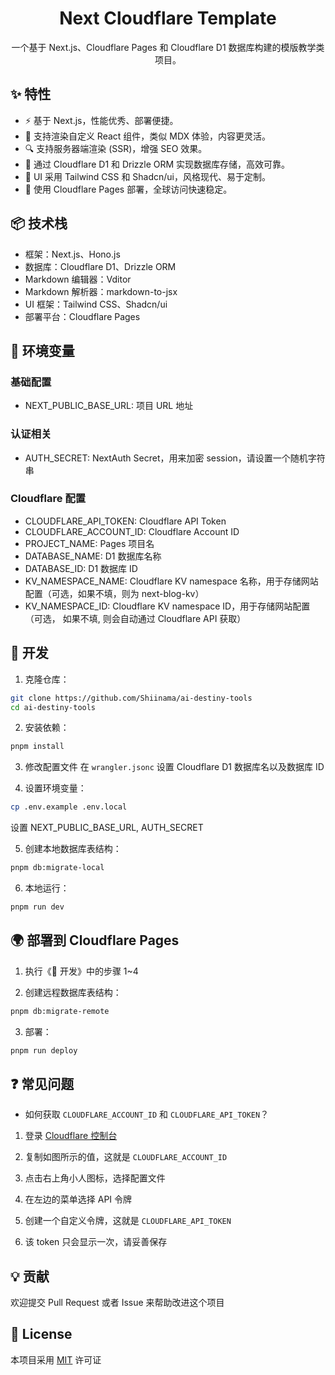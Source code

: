 <p align="center">
  <h1 align="center">Next Cloudflare Template</h1>
</p>

<p align="center">
  一个基于 Next.js、Cloudflare Pages 和 Cloudflare D1 数据库构建的模版教学类项目。
</p>

## ✨ 特性

- ⚡️ 基于 Next.js，性能优秀、部署便捷。
- 🎯 支持渲染自定义 React 组件，类似 MDX 体验，内容更灵活。
- 🔍 支持服务器端渲染 (SSR)，增强 SEO 效果。
- 💾 通过 Cloudflare D1 和 Drizzle ORM 实现数据库存储，高效可靠。
- 🎨 UI 采用 Tailwind CSS 和 Shadcn/ui，风格现代、易于定制。
- 🚀 使用 Cloudflare Pages 部署，全球访问快速稳定。

## 📦 技术栈

- 框架：Next.js、Hono.js
- 数据库：Cloudflare D1、Drizzle ORM
- Markdown 编辑器：Vditor
- Markdown 解析器：markdown-to-jsx
- UI 框架：Tailwind CSS、Shadcn/ui
- 部署平台：Cloudflare Pages

## 🔑 环境变量

### 基础配置

- NEXT_PUBLIC_BASE_URL: 项目 URL 地址

### 认证相关

- AUTH_SECRET: NextAuth Secret，用来加密 session，请设置一个随机字符串

### Cloudflare 配置

- CLOUDFLARE_API_TOKEN: Cloudflare API Token
- CLOUDFLARE_ACCOUNT_ID: Cloudflare Account ID
- PROJECT_NAME: Pages 项目名
- DATABASE_NAME: D1 数据库名称
- DATABASE_ID: D1 数据库 ID
- KV_NAMESPACE_NAME: Cloudflare KV namespace 名称，用于存储网站配置（可选，如果不填，则为 next-blog-kv）
- KV_NAMESPACE_ID: Cloudflare KV namespace ID，用于存储网站配置 （可选， 如果不填, 则会自动通过 Cloudflare API 获取）

## 🚧 开发

1. 克隆仓库：

```bash
git clone https://github.com/Shiinama/ai-destiny-tools
cd ai-destiny-tools
```

2. 安装依赖：

```bash
pnpm install
```

3. 修改配置文件
   在 `wrangler.jsonc` 设置 Cloudflare D1 数据库名以及数据库 ID

4. 设置环境变量：

```bash
cp .env.example .env.local
```

设置 NEXT_PUBLIC_BASE_URL, AUTH_SECRET

5. 创建本地数据库表结构：

```bash
pnpm db:migrate-local
```

6. 本地运行：

```bash
pnpm run dev
```

## 🌍 部署到 Cloudflare Pages

1. 执行《🚧 开发》中的步骤 1~4

2. 创建远程数据库表结构：

```bash
pnpm db:migrate-remote
```

3. 部署：

```bash
pnpm run deploy
```

## ❓ 常见问题

- 如何获取 `CLOUDFLARE_ACCOUNT_ID` 和 `CLOUDFLARE_API_TOKEN`？

1. 登录 [Cloudflare 控制台](https://dash.cloudflare.com)

2. 复制如图所示的值，这就是 `CLOUDFLARE_ACCOUNT_ID`

3. 点击右上角小人图标，选择配置文件

4. 在左边的菜单选择 API 令牌

5. 创建一个自定义令牌，这就是 `CLOUDFLARE_API_TOKEN`

6. 该 token 只会显示一次，请妥善保存

## 💡 贡献

欢迎提交 Pull Request 或者 Issue 来帮助改进这个项目

## 📄 License

本项目采用 [MIT](LICENSE) 许可证
